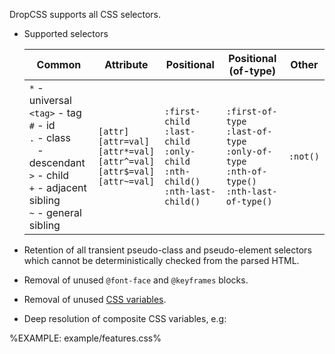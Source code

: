DropCSS supports all CSS selectors.

- Supported selectors

  | Common                                                                                                                                            | Attribute                                                                                    | Positional                                                                                | Positional (of-type)                                                                                | Other    |
  |---------------------------------------------------------------------------------------------------------------------------------------------------|----------------------------------------------------------------------------------------------|-------------------------------------------------------------------------------------------|-----------------------------------------------------------------------------------------------------|----------|
  | `*` - universal<br>`<tag>` - tag<br>`#` - id<br>`.` - class<br><code>&nbsp;</code> - descendant<br>`>` - child<br>`+` - adjacent sibling<br>`~` - general sibling | `[attr]`<br>`[attr=val]`<br>`[attr*=val]`<br>`[attr^=val]`<br>`[attr$=val]`<br>`[attr~=val]` | `:first-child`<br>`:last-child`<br>`:only-child`<br>`:nth-child()`<br>`:nth-last-child()` | `:first-of-type`<br>`:last-of-type`<br>`:only-of-type`<br>`:nth-of-type()`<br>`:nth-last-of-type()` | `:not()` |

- Retention of all transient pseudo-class and pseudo-element selectors which cannot be deterministically checked from the parsed HTML.
- Removal of unused `@font-face` and `@keyframes` blocks.
- Removal of unused [CSS variables](https://developer.mozilla.org/en-US/docs/Web/CSS/--*).
- Deep resolution of composite CSS variables, e.g:

%EXAMPLE: example/features.css%